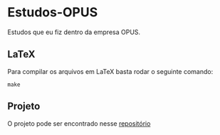 # Estudos-OPUS

Estudos que eu fiz dentro da empresa OPUS.

## LaTeX

Para compilar os arquivos em LaTeX basta rodar o seguinte comando:

```
make
```

## Projeto

O projeto pode ser encontrado nesse [repositório](https://github.com/mee-akie/plantei-app)
